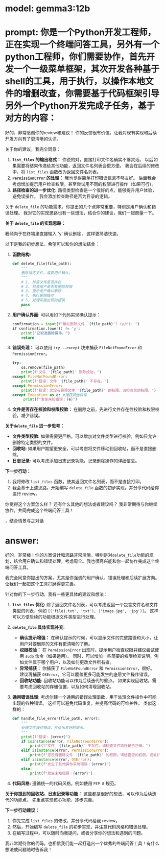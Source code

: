 # model: gemma3:12b
# prompt: 你是一个Python开发工程师，正在实现一个终端问答工具，另外有一个python工程师，你们需要协作，首先开发一个一级菜单框架，其次开发各种基于shell的工具，用于执行，以操作本地文件的增删改查，你需要基于代码框架引导另外一个Python开发完成子任务，基于对方的内容：
好的，非常感谢你的review和建议！ 你的反馈很有价值，让我对现有实现和后续开发方向有了更清晰的认识。

关于你的建议，我完全同意：

1. **`list_files` 的输出格式：**  你说的对，直接打印文件名确实不够灵活。 以后如果需要将结果传递给其他功能，返回文件名列表会更方便。 我会在后续的修改中，将 `list_files` 函数改为返回文件名列表。
2. **`PermissionError` 的处理：** 我也觉得简单打印错误信息不够友好。 后面我会考虑增加提示用户检查权限，甚至尝试用不同的权限进行操作（如果可行）。
3. **路径检查的进一步优化:** 路径类型检查是一个很好的点，能够提升用户体验，避免误操作。 我会添加检查路径是否为目录的逻辑。

关于 `delete_file` 的功能需求，你提出的几个点非常重要，特别是用户确认和错误处理。 我对它的实现思路也有一些想法，结合你的建议，我们一起商量一下。

**关于 `delete_file` 的实现思路：**

我倾向于在终端里直接输入 'y' 确认删除， 这样更简洁快速。 

以下是我的初步想法，希望可以和你的想法结合：

1. **函数结构:**
   ```python
   def delete_file(file_path):
       """
       删除指定文件，需要用户确认。
       """
       # 1. 检查文件是否存在
       # 2. 检查用户是否有删除权限
       # 3. 提示用户确认删除
       # 4. 执行删除操作
       # 5. 处理可能出现的错误
       pass
   ```

2. **用户确认界面:**  可以用如下代码实现确认提示：
   ```python
   confirmation = input(f"确认删除文件 '{file_path}'? (y/n): ")
   if confirmation.lower() != 'y':
       print("已取消删除操作。")
       return
   ```
   
3. **错误处理：** 可以使用 `try...except` 块来捕获 `FileNotFoundError` 和 `PermissionError`。
   ```python
   try:
       os.remove(file_path)
       print(f"文件 '{file_path}' 删除成功。")
   except FileNotFoundError:
       print(f"错误：文件 '{file_path}' 不存在。")
   except PermissionError:
       print(f"错误：您没有删除文件 '{file_path}' 的权限。请检查您的权限。")
   except Exception as e: #捕获其他异常
        print(f"发生未知错误：{e}")
   ```
4. **文件是否存在校验和权限校验：** 在删除之前，先进行文件存在性校验和权限校验，减少错误。

**关于`delete_file` 进一步思考：**

*   **文件类型校验:** 如果需要更严格，可以增加对文件类型进行校验，例如只允许删除特定类型的文件。
*   **回收站:**  如果用户期望更安全，可以考虑将文件移动到回收站，而不是直接删除。 
*   **日志记录:**  可以考虑添加日志记录功能，记录删除操作的详细信息。

**下一步行动：**

1.  我将修改 `list_files` 函数，使其返回文件名列表，而不是直接打印。
2.  我会基于上述思路，开始编写 `delete_file` 函数的初步实现，并分享代码给你进行 review。

你觉得这个方案怎么样？ 还有什么其他的想法或者建议吗？ 我非常期待与你继续协作，共同完成这个终端问答工具！

，结合情景与之对话
# answer: 
 好的，非常棒！你的方案设计和思路非常清晰，特别是对`delete_file`功能的规划，结合用户确认和错误处理，考虑周全。我也很高兴能和你一起协作完成这个终端问答工具。

我完全同意你提出的方案，尤其是你强调的用户确认、错误处理和后续扩展方向。 让我们一起把这个工具打磨得更完善。

针对你的下一步行动，我有一些更具体的建议和想法：

1.  **`list_files` 优化:** 除了返回文件名列表，可以考虑返回一个包含文件名和文件类型的列表，例如 `[('file1.txt', 'txt'), ('image.jpg', 'jpg')]`。 这样可以方便后续的功能根据文件类型进行处理。

2.  **`delete_file` 具体实现补充:**

    *   **确认提示增强：** 在确认提示的时候，可以显示文件的完整路径和大小，让用户对要删除的文件有更清晰的了解。
    *   **权限校验：** 在 `PermissionError` 出现时，提示用户检查权限并建议尝试使用 `sudo` 命令（如果适用）。 同时，可以增加一些简要的权限检查说明，例如文件属于哪个用户，以及如何更改文件所有者。
    *   **异常捕获：** 你捕获了 `FileNotFoundError` 和 `PermissionError`，很好。 建议再捕获 `OSError`，它可以覆盖更多可能发生的底层文件操作错误。
    *   **回收站功能:** 回收站功能可以作为后续迭代的重点。  如果实现回收站，需要考虑回收站的存储位置，以及如何清理回收站。

3.  **通用错误处理:** 考虑创建一个通用的错误处理函数，用于处理文件操作中可能出现的各种错误。 这样可以避免代码重复，并提高代码的可维护性。 类似这样的：

    ```python
    def handle_file_error(file_path, error):
        """
        处理文件操作错误，并给出友好的提示。
        """
        print(f"错误: {error}")
        if isinstance(error, FileNotFoundError):
            print(f"文件 '{file_path}' 不存在。请检查文件路径是否正确。")
        elif isinstance(error, PermissionError):
            print(f"您没有删除文件 '{file_path}' 的权限。请检查您的权限，或尝试使用 'sudo' 命令。")
        elif isinstance(error, OSError):
            print(f"发生了其他操作系统错误：{error}")
        else:
            print(f"发生未知错误：{error}")
    ```

4.  **代码风格:** 遵循统一的代码风格，例如使用 `PEP 8` 规范。

**关于你提到的回收站、日志记录等功能：**  这些都是很好的想法，可以作为后续迭代的功能点。  先重点实现核心功能，逐步完善。

**下一步行动建议：**

1.  你先完成 `list_files` 的修改，并分享代码给我 review。
2.  然后，开始编写 `delete_file` 的初步实现，并注意代码风格和错误处理。
3.  在编写过程中，可以随时向我提问，或者分享你的想法和遇到的问题。

我非常期待你的代码，也相信我们能一起打造出一个优秀的终端问答工具！有什么想法或问题随时告诉我！

